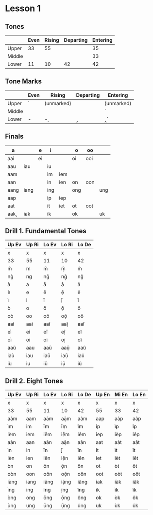 # Lesson 1

## Tones

|   | Even | Rising | Departing | Entering |
| - | ---- | ------ | --------- | -------- |
| Upper | 33 | 55 | | 35 |
| Middle | | | | 33 |
| Lower | 11 | 10 | 42 | 42 |

## Tone Marks

|   | Even | Rising | Departing | Entering |
| - | ---- | ------ | --------- | -------- |
| Upper | \` | (unmarked) | | (unmarked) |
| Middle | | | | \` |
| Lower | - | -̣ | ‸ | ‸̀ |

## Finals

| a   |     | e  | i  |     | o  | oo  | |
| -   | -   | -  | -  | -   | -- | --  | - |
| aai |     | ei |    |     | oi | ooi | |
| aau | iau |    | iu |     |    |     | |
| aam |     |    | im | iem |    |     | |
| aan |     |    | in | ien | on | oon | |
| aang | iang |  | ing |    | ong  |   | ung |
| aap |     |    | ip | iep |    |     | |
| aat |     |    | it | iet | ot | oot | |
| aak̨ | iak |  | ik |    | ok  |   | uk |

## Drill 1. Fundamental Tones

| Up Ev | Up Ri | Lo Ev | Lo Ri | Lo De |
| - | - | - | - | - |
| x | x | x | x | x |
| 33 | 55 | 11 | 10 | 42 |
| m̀ | m | m̄ | ṃ̄ | m̂ |
| ng̀ | ng | nḡ | nḡ̣ | nĝ |
| à | a | ā | ạ̄ | â |
| è | e | ē | ẹ̄ | ê |
| ì | i | ī | ị̄ | î |
| ò | o | ō | ọ̄ | ô |
| oò | oo | oō | oọ̄ | oô |
| aaì | aai | aaī | aaị̄ | aaî |
| eì | ei | eī | eị̄ | eî |
| oì | oi | oī | oị̄ | oî |
| aaù | aau | aaū | aaụ̄ | aaû |
| iaù | iau | iaū | iaụ̄ | iaû |
| iù | iu | iū | iụ̄ | iû |

## Drill 2. Eight Tones

| Up Ev | Up Ri | Lo Ev | Lo Ri | Lo De | Up En | Mi En | Lo En |
| - | - | - | - | - | - | - | - |
| x | x | x | x | x | x | x | x |
| 33 | 55 | 11 | 10 | 42 | 55 | 33 | 42 |
| aàm | aam | aām | aạ̄m | aâm | aap | aàp | aâp |
| ìm | im | īm | īṃ | îm | ip | ìp | îp |
| ièm | iem | iēm | iẹ̄m | iêm | iep | ièp | iêp |
| aàn | aan | aān | aạ̄n | aân | aat | aàt | aât |
| ìn | in | īn | į̄ | în | it | ìt | ît |
| ièn | ien | iēn | iẹ̄n | iên | iet | ièt | iêt |
| òn | on | ōn | ọ̄n | ôn | ot | òt | ôt |
| oòn | oon | oōn | oọ̄n | oôn | oot | oòt | oôt |
| iàng | iang | iāng | iạ̄ng | iâng | iak | iàk | iâk |
| ìng | ing | īng | ị̄ng | îng | ik | ìk | îk |
| òng | ong | ōng | ọ̄ng | ông | ok | òk | ôk |
| ùng | ung | ūng | ụ̄ng | ûng | uk | ùk | ûk |
